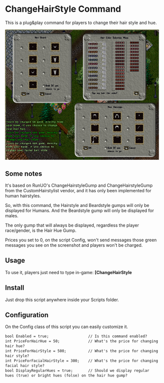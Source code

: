 # ChangeHairStyle Command

This is a plug&play command for players to change their hair style and hue.

![](screenshot.png)

## Some notes

It's based on RunUO's ChangeHairstyleGump and ChangeHairstyleGump from the CustomHairstylist vendor, and it has only been implemented for human hairstyles.

So, with this command, the Hairstyle and Beardstyle gumps will only be displayed for Humans. And the Beardstyle gump will only be displayed for males.

The only gump that will always be displayed, regardless the player race/gender, is the Hair Hue Gump.

Prices you set to 0, on the script Config, won't send messages those green messages you see on the screenshot and players won't be charged.

## Usage

To use it, players just need to type in-game: **[ChangeHairStyle**

## Install

Just drop this script anywhere inside your Scripts folder.

## Configuration

On the Config class of this script you can easily customize it.

    bool Enabled = true;                  // Is this command enabled?
    int PriceForHairHue = 50;             // What's the price for changing hair hue?
    int PriceForHairStyle = 500;          // What's the price for changing hair style?
    int PriceForFacialHairStyle = 300;    // What's the price for changing facial hair style?
    bool DisplayRegularHues = true;       // Should we display regular hues (true) or bright hues (folse) on the hair hue gump?
